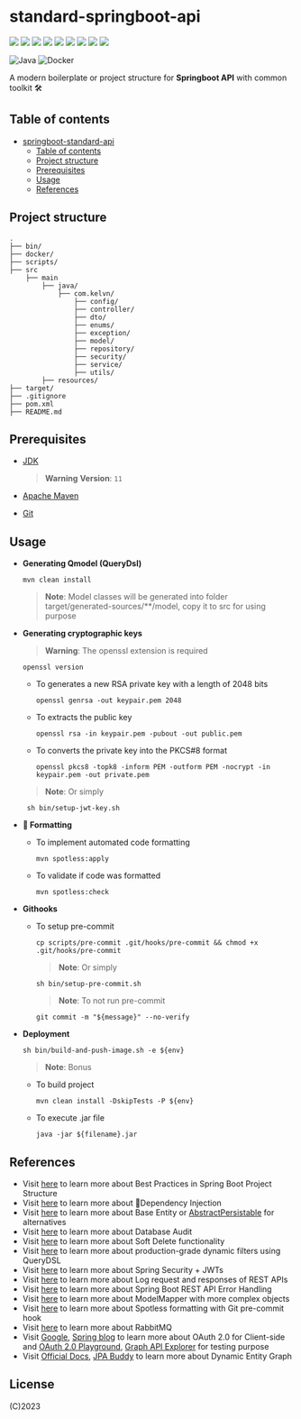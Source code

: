 # standard-springboot-api

[![](https://img.shields.io/badge/framework-springboot-success.svg?logo=springboot)](https://spring.io/projects/spring-boot)
[![](https://img.shields.io/badge/database-mysql-9cf.svg?logo=mysql)](https://www.mysql.com/)
[![](https://img.shields.io/badge/orm-hibernate-yellowgreen.svg?logo=hibernate)](https://hibernate.org/)
[![](https://img.shields.io/badge/server-tomcat-yellow.svg?logo=apachetomcat)](https://tomcat.apache.org/)
[![](https://img.shields.io/badge/management-maven-red.svg?logo=apachemaven)](https://docs.spring.io/spring-security/reference/)
[![](https://img.shields.io/badge/documentation-swagger-brightgreen.svg?logo=swagger)](https://swagger.io/)
[![](https://img.shields.io/badge/version--control-github-critical.svg?logo=git)](https://git-scm.com/)
[![](https://img.shields.io/badge/auth-spring%20security-success.svg?logo=springsecurity)](https://docs.spring.io/spring-security/reference/)
[![](https://img.shields.io/badge/integrity-JWT-inactive.svg?logo=jsonwebtokens)](https://jwt.io/)

![Java](https://img.shields.io/badge/java-%23ED8B00.svg?style=for-the-badge&logo=openjdk&logoColor=white)
![Docker](https://img.shields.io/badge/docker-%230db7ed.svg?style=for-the-badge&logo=docker&logoColor=white)

A modern boilerplate or project structure for **Springboot API** with common toolkit 🛠 

## Table of contents

- [springboot-standard-api](#springboot-standard-api)
    - [Table of contents](#table-of-contents)
    - [Project structure](#project-structure)
    - [Prerequisites](#prerequisites)
    - [Usage](#usage)
    - [References](#references)

## Project structure

```shell
.
├── bin/
├── docker/
├── scripts/
├── src
    ├── main
        ├── java/
            ├── com.kelvn/
                ├── config/
                ├── controller/
                ├── dto/
                ├── enums/
                ├── exception/
                ├── model/
                ├── repository/
                ├── security/
                ├── service/
                ├── utils/
        ├── resources/
├── target/
├── .gitignore
├── pom.xml
├── README.md
```

## Prerequisites

- [JDK](https://www.oracle.com/fr/java/technologies/javase/jdk11-archive-downloads.html)

  > **Warning** **Version**: `11`

- [Apache Maven](https://maven.apache.org/download.cgi)

- [Git](https://git-scm.com/)

## Usage

- **Generating Qmodel (QueryDsl)**

    ```shell
    mvn clean install
    ```
  > **Note**: Model classes will be generated into folder target/generated-sources/**/model, copy it to src for using purpose

- **Generating cryptographic keys**

  > **Warning**: The openssl extension is required
  ```shell
  openssl version
  ```

  - To generates a new RSA private key with a length of 2048 bits

    ```shell
    openssl genrsa -out keypair.pem 2048
    ```

  - To extracts the public key
    ```shell
    openssl rsa -in keypair.pem -pubout -out public.pem
    ```

  - To converts the private key into the PKCS#8 format
    ```shell
    openssl pkcs8 -topk8 -inform PEM -outform PEM -nocrypt -in keypair.pem -out private.pem
    ```

  > **Note**: Or simply
   ```shell
    sh bin/setup-jwt-key.sh
  ```
  
- **💅 Formatting**

    - To implement automated code formatting

      ```shell
      mvn spotless:apply
      ```
      
    - To validate if code was formatted

      ```shell
      mvn spotless:check
      ```
      
- **Githooks**

  - To setup pre-commit

    ```shell
    cp scripts/pre-commit .git/hooks/pre-commit && chmod +x .git/hooks/pre-commit
    ```
    
    > **Note**: Or simply
    ```shell
    sh bin/setup-pre-commit.sh
    ```
    
    > **Note**: To not run pre-commit
    ```shell
    git commit -m "${message}" --no-verify
    ```
    
- **Deployment**

    ```shell
    sh bin/build-and-push-image.sh -e ${env}
    ```
  
    > **Note**: Bonus
  - To build project
    ```shell
    mvn clean install -DskipTests -P ${env}
    ```
    
  - To execute .jar file
    ```shell
    java -jar ${filename}.jar
    ```
  

## References

- Visit [here](https://medium.com/thefreshwrites/best-practices-in-spring-boot-project-structure-2986adb290) to learn more about Best Practices in Spring Boot Project Structure
- Visit [here](https://medium.com/@miguelangelperezdiaz444/dependency-injection-in-spring-constructor-property-or-setter-which-one-should-i-choose-d38be824c8c1) to learn more about 💉Dependency Injection
- Visit [here](https://medium.com/@kouomeukevin/create-a-base-entity-with-jpa-8adb35d2b7a3) to learn more about Base Entity or [AbstractPersistable](https://www.springbyexample.org/examples/spring-data-jpa-auditing-code-example.html) for alternatives
- Visit [here](https://medium.com/javarevisited/what-is-database-audit-and-how-to-audit-a-database-using-a-spring-boot-application-11a08170e687) to learn more about Database Audit
- Visit [here](https://levelup.gitconnected.com/spring-boot-soft-delete-functionality-with-hibernate-f5ee8c24c99f) to learn more about Soft Delete functionality
- Visit [here](https://medium.com/javarevisited/dynamic-query-predicate-generation-using-springboot-and-querydsl-fdb0d5d3555b) to learn more about production-grade dynamic filters using QueryDSL
- Visit [here](https://thomasandolf.medium.com/spring-security-jwts-getting-started-ebdb4e4f1dd1) to learn more about Spring Security + JWTs
- Visit [here](https://medium.com/@ankithahjpgowda/log-request-and-responses-of-rest-apis-in-springboot-c13f9bc7903f) to learn more about Log request and responses of REST APIs
- Visit [here](https://www.toptal.com/java/spring-boot-rest-api-error-handling) to learn more about Spring Boot REST API Error Handling
- Visit [here](https://ultimate.systems/web/blog/how-to-use-modelmapper-with-more-complex-objects-in-spring-boot-java) to learn more about ModelMapper with more complex objects
- Visit [here](https://medium.com/@mmessell/apply-spotless-formatting-with-git-pre-commit-hook-1c484ea68c34) to learn more about Spotless formatting with Git pre-commit hook
- Visit [here](https://medium.com/javarevisited/getting-started-with-rabbitmq-in-spring-boot-6323b9179247) to learn more about RabbitMQ
- Visit [Google](https://developers.google.com/identity/sign-in/web/backend-auth), [Spring blog](https://spring.io/blog/2018/03/06/using-spring-security-5-to-integrate-with-oauth-2-secured-services-such-as-facebook-and-github) to learn more about OAuth 2.0 for Client-side and [OAuth 2.0 Playground](https://developers.google.com/oauthplayground/), [Graph API Explorer](https://developers.facebook.com/tools/explorer) for testing purpose
- Visit [Official Docs](https://github.com/Cosium/spring-data-jpa-entity-graph), [JPA Buddy](https://jpa-buddy.com/blog/dynamic-entity-graphs-in-spring-data-jpa/) to learn more about Dynamic Entity Graph

## License

(C)2023